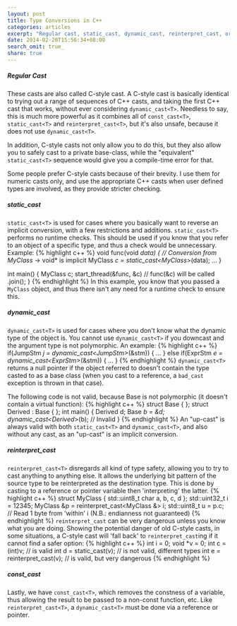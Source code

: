 ```yaml
---
layout: post
title: Type Conversions in C++
categories: articles
excerpt: "Regular cast, static_cast, dynamic_cast, reinterpret_cast, or const_cast?"
date: 2014-02-20T15:56:34+08:00
search_omit: true_
share: true
---
```


##### Regular Cast
These casts are also called C-style cast. A C-style cast is basically identical to trying out a range of sequences of C++ casts, and taking the first C++ cast that works, without ever considering ``dynamic_cast<T>``. Needless to say, this is much more powerful as it combines all of ``const_cast<T>``, ``static_cast<T>`` and ``reinterpret_cast<T>``, but it's also unsafe, because it does not use ``dynamic_cast<T>``.

In addition, C-style casts not only allow you to do this, but they also allow you to safely cast to a private base-class, while the "equivalent" ``static_cast<T>`` sequence would give you a compile-time error for that.

Some people prefer C-style casts because of their brevity. I use them for numeric casts only, and use the appropriate C++ casts when user defined types are involved, as they provide stricter checking.

##### static_cast<T>
``static_cast<T>`` is used for cases where you basically want to reverse an implicit conversion, with a few restrictions and additions. ``static_cast<T>`` performs no runtime checks. This should be used if you know that you refer to an object of a specific type, and thus a check would be unnecessary. Example:
{% highlight c++ %}
void func(void *data) {
  // Conversion from MyClass* -> void* is implicit
  MyClass *c = static_cast<MyClass*>(data);
  ...
}

int main() {
  MyClass c;
  start_thread(&func, &c)  // func(&c) will be called
      .join();
}
{% endhighlight %}
In this example, you know that you passed a ``MyClass`` object, and thus there isn't any need for a runtime check to ensure this.

##### dynamic_cast<T>
``dynamic_cast<T>`` is used for cases where you don't know what the dynamic type of the object is. You cannot use ``dynamic_cast<T>`` if you downcast and the argument type is not polymorphic. An example:
{% highlight c++ %}
if(JumpStm *j = dynamic_cast<JumpStm*>(&stm)) {
  ...
} else if(ExprStm *e = dynamic_cast<ExprStm*>(&stm)) {
  ...
}
{% endhighlight %}
``dynamic_cast<T>`` returns a null pointer if the object referred to doesn't contain the type casted to as a base class (when you cast to a reference, a ``bad_cast`` exception is thrown in that case).

The following code is not valid, because Base is not polymorphic (it doesn't contain a virtual function):
{% highlight c++ %}
struct Base { };
struct Derived : Base { };
int main() {
  Derived d; Base *b = &d;
  dynamic_cast<Derived*>(b); // Invalid
}
{% endhighlight %}
An "up-cast" is always valid with both ``static_cast<T>`` and ``dynamic_cast<T>``, and also without any cast, as an "up-cast" is an implicit conversion.

##### reinterpret_cast<T>
``reinterpret_cast<T>`` disregards all kind of type safety, allowing you to try to cast anything to anything else. It allows the underlying bit pattern of the source type to be reinterpreted as the destination type. This is done by casting to a reference or pointer variable then 'interpreting' the latter.
{% highlight c++ %}
struct MyClass { std::uint8_t char a, b, c, d };
std::uint32_t i = 12345;
MyClass &p = reinterpret_cast<MyClass &> i;
std::uint8_t u = p.c; // Read 1 byte from 'within' i (N.B.: endianness not guaranteed)
{% endhighlight %}
``reinterpret_cast`` can be very dangerous unless you know what you are doing. Showing the potential danger of old C-style casts, in some situations, a C-style cast will 'fall back' to ``reinterpret_cast``ing if it cannot find a safer option:
{% highlight c++ %}
int i = 0;
void *v = 0;
int c = (int)v; // is valid
int d = static_cast<int>(v); // is not valid, different types
int e = reinterpret_cast<int>(v); // is valid, but very dangerous
{% endhighlight %}

##### const_cast<T>
Lastly, we have ``const_cast<T>``, which removes the constness of a variable, thus allowing the result to be passed to a non-const function, etc. Like ``reinterpret_cast<T>``, a ``dynamic_cast<T>`` must be done via a reference or pointer.